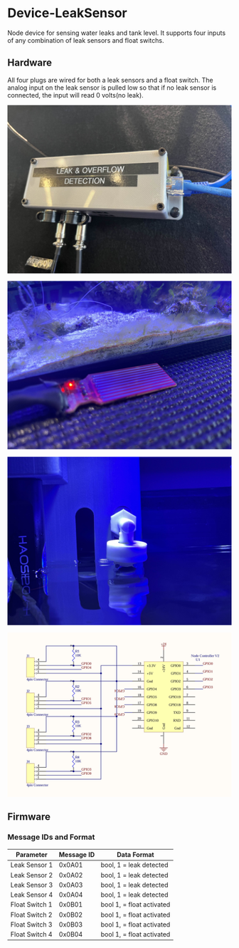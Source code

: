 # Device-LeakSensor
Node device for sensing water leaks and tank level. It supports four inputs of any combination of leak sensors and float switchs.

## Hardware

All four plugs are wired for both a leak sensors and a float switch. The analog input on the leak sensor is pulled low so that if no leak sensor is connected, the input will read 0 volts(no leak).

![alt text](Pictures/Node.jpg)

![alt text](<Pictures/Leak Sensor.jpg>)

![alt text](Pictures/FloatSwitch.jpg)

![alt text](Pictures/Schematic.jpg)

## Firmware

### Message IDs and Format

| Parameter | Message ID | Data Format |
| --------- | ---------- | ----------- |
| Leak Sensor 1 | 0x0A01 | bool, 1 = leak detected|
| Leak Sensor 2 | 0x0A02 | bool, 1 = leak detected|
| Leak Sensor 3 | 0x0A03 | bool, 1 = leak detected|
| Leak Sensor 4 | 0x0A04 | bool, 1 = leak detected|
| Float Switch 1 | 0x0B01 | bool 1, = float activated |
| Float Switch 2 | 0x0B02 | bool 1, = float activated |
| Float Switch 3 | 0x0B03 | bool 1, = float activated |
| Float Switch 4 | 0x0B04 | bool 1, = float activated |
